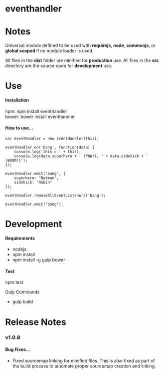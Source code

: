 eventhandler
============

<h1>Notes</h1>

Universal module defined to be used with <b>requirejs</b>, <b>node</b>, <b>commonjs</b>, or <b>global scoped</b> if no module loader is used.

All files in the <b>dist</b> folder are minified for <b>production</b> use.
All files in the <b>src</b> directory are the source code for <b>development</b> use.

<h1>Use</h1>

<h4>Installation</h4>

npm: npm install eventhandler<br />
bower: bower install eventhandler

<h4>How to use...</h4>

    var eventHandler = new EventHandler(this);

    eventHandler.on('bang', function(data) {
        console.log('this = ' + this);
        console.log(data.superhero + ' (POW!), ' + data.sidekick + ' (BOOM!)');
    });

    eventHandler.emit('bang', {
        superhero: "Batman",
        sidekick: "Robin"
    });

    eventHandler.removeAllEventListeners('bang');

    eventHandler.emit('bang');

<h1>Development</h1>

<h4>Requirements</h4>

- nodejs
- npm install
- npm install -g gulp bower

<h4>Test</h4>

npm test

Gulp Commands

- gulp build

<h1>Release Notes</h1>

<h3>v1.0.8</h3>

<h4>Bug Fixes...</h4>

- Fixed sourcemap linking for minified files. This is also fixed as part of the build process to automate proper sourcemap creation and linking.